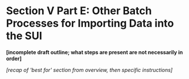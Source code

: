 # Section V Part E: Other Batch Processes for Importing Data into the SUI

**[incomplete draft outline; what steps are present are not necessarily in order]**

*[recap of 'best for' section from overview, then specific instructions]*

